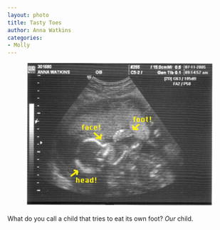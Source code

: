 ```yaml
---
layout: photo
title: Tasty Toes
author: Anna Watkins
categories:
- Molly
---
```


<figure><img class="photo" src="/photos/head-face-foot.jpg"></figure>

What do you call a child that tries to eat its own foot? _Our_ child.

